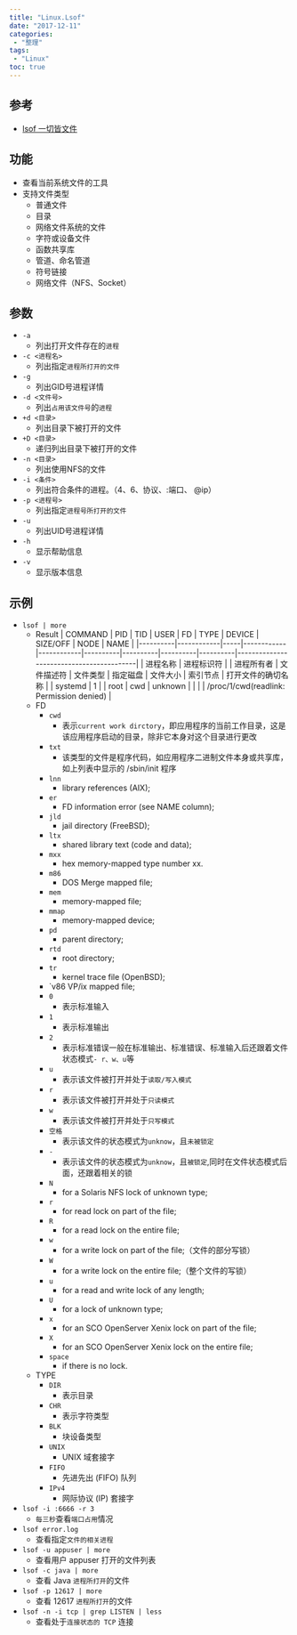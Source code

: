 ```yaml
---
title: "Linux.Lsof"
date: "2017-12-11"
categories:
 - "整理"
tags:
 - "Linux"
toc: true
---
```



## 参考
- [lsof 一切皆文件](http://linuxtools-rst.readthedocs.io/zh_CN/latest/tool/lsof.html)

## 功能
- 查看当前系统文件的工具
- 支持文件类型
	- 普通文件
	- 目录
	- 网络文件系统的文件
	- 字符或设备文件
	- 函数共享库
	- 管道、命名管道
	- 符号链接
	- 网络文件（NFS、Socket）

## 参数
- `-a`
	-  列出打开文件存在的`进程`
- `-c <进程名>`
	-  列出指定`进程所打开的文件`
- `-g`
	-  列出GID号进程详情
- `-d <文件号>`
	-  列出`占用该文件号`的`进程`
- `+d <目录>`
	-  列出目录下被打开的文件
- `+D <目录>`
	-  递归列出目录下被打开的文件
- `-n <目录>`
	-  列出使用NFS的文件
- `-i <条件>` 
	-  列出符合条件的进程。（4、6、协议、:端口、 @ip）
- `-p <进程号>`
	-  列出指定`进程号所打开的文件`
- `-u`
	-  列出UID号进程详情
- `-h`
	-  显示帮助信息
- `-v`
	-  显示版本信息

## 示例
- `lsof | more`
	- Result
		| COMMAND  |    PID     | TID |    USER    |     FD     |   TYPE   |  DEVICE  | SIZE/OFF |   NODE   |                   NAME                   |
		|----------|------------|-----|------------|------------|----------|----------|----------|----------|------------------------------------------|
		| 进程名称 | 进程标识符 |     | 进程所有者 | 文件描述符 | 文件类型 | 指定磁盘 | 文件大小 | 索引节点 | 打开文件的确切名称                       |
		| systemd  | 1          |     | root       | cwd        | unknown  |          |          |          | /proc/1/cwd(readlink: Permission denied) |
	- FD
		- `cwd`
			- 表示`current work dirctory`，即应用程序的当前工作目录，这是该应用程序启动的目录，除非它本身对这个目录进行更改
		- `txt `
			- 该类型的文件是程序代码，如应用程序二进制文件本身或共享库，如上列表中显示的 /sbin/init 程序
		- `lnn`
			- library references (AIX);
		- `er`
			- FD information error (see NAME column);
		- `jld`
			- jail directory (FreeBSD);
		- `ltx`
			- shared library text (code and data);
		- `mxx `
			- hex memory-mapped type number xx.
		- `m86`
			- DOS Merge mapped file;
		- `mem`
			- memory-mapped file;
		- `mmap`
			- memory-mapped device;
		- `pd`
			- parent directory;
		- `rtd`
			- root directory;
		- `tr`
			- kernel trace file (OpenBSD);
		- `v86  VP/ix mapped file;
		- `0`
			- 表示标准输入
		- `1`
			- 表示标准输出
		- `2`
			- 表示标准错误一般在标准输出、标准错误、标准输入后还跟着文件状态模式`- r、w、u`等
		- `u`
			- 表示该文件被打开并处于`读取/写入模式`
		- `r`
			- 表示该文件被打开并处于`只读模式`
		- `w`
			- 表示该文件被打开并处于`只写模式`
		- `空格`
			- 表示该文件的状态模式为`unknow`，且`未被锁定`
		- `-`
			- 表示该文件的状态模式为`unknow`，且`被锁定`,同时在文件状态模式后面，还跟着相关的锁
		- `N`
			- for a Solaris NFS lock of unknown type;
		- `r`
			- for read lock on part of the file;
		- `R`
			- for a read lock on the entire file;
		- `w`
			- for a write lock on part of the file;（文件的部分写锁）
		- `W`
			- for a write lock on the entire file;（整个文件的写锁）
		- `u`
			- for a read and write lock of any length;
		- `U`
			- for a lock of unknown type;
		- `x`
			- for an SCO OpenServer Xenix lock on part      of the file;
		- `X`
			- for an SCO OpenServer Xenix lock on the      entire file;
		- `space`
			- if there is no lock.
	- TYPE
		- `DIR`
			- 表示目录
		- `CHR`
			- 表示字符类型
		- `BLK`
			- 块设备类型
		- `UNIX`
			-  UNIX 域套接字
		- `FIFO`
			- 先进先出 (FIFO) 队列
		- `IPv4`
			- 网际协议 (IP) 套接字
- `lsof -i :6666 -r 3`
	- `每三秒`查看`端口占用`情况
- `lsof error.log `
	- 查看指定`文件的相关进程`
- `lsof -u appuser | more`
	- 查看用户 appuser 打开的文件列表
- `lsof -c java | more`
	- 查看 Java `进程所打开`的文件
- `lsof -p 12617 | more`
	- 查看 12617 `进程所打开`的文件
- `lsof -n -i tcp | grep LISTEN | less`
	- 查看处于`连接状态的 TCP` 连接
